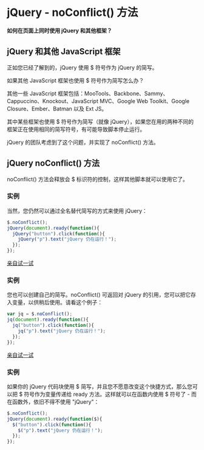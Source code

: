 # jQuery - noConflict() 方法



**如何在页面上同时使用 jQuery 和其他框架？**

## jQuery 和其他 JavaScript 框架

正如您已经了解到的，jQuery 使用 $ 符号作为 jQuery 的简写。

如果其他 JavaScript 框架也使用 $ 符号作为简写怎么办？

其他一些 JavaScript 框架包括：MooTools、Backbone、Sammy、Cappuccino、Knockout、JavaScript MVC、Google Web Toolkit、Google Closure、Ember、Batman 以及 Ext JS。

其中某些框架也使用 $ 符号作为简写（就像 jQuery），如果您在用的两种不同的框架正在使用相同的简写符号，有可能导致脚本停止运行。

jQuery 的团队考虑到了这个问题，并实现了 noConflict() 方法。

## jQuery noConflict() 方法

noConflict() 方法会释放会 $ 标识符的控制，这样其他脚本就可以使用它了。

### 实例

当然，您仍然可以通过全名替代简写的方式来使用 jQuery：

```js
$.noConflict();
jQuery(document).ready(function(){
  jQuery("button").click(function(){
    jQuery("p").text("jQuery 仍在运行！");
  });
});
```

[亲自试一试](https://www.w3school.com.cn/tiy/t.asp?f=jquery_noconflict)

### 实例

您也可以创建自己的简写。noConflict() 可返回对 jQuery 的引用，您可以把它存入变量，以供稍后使用。请看这个例子：

```js
var jq = $.noConflict();
jq(document).ready(function(){
  jq("button").click(function(){
    jq("p").text("jQuery 仍在运行！");
  });
});
```

[亲自试一试](https://www.w3school.com.cn/tiy/t.asp?f=jquery_noconflict2)

### 实例

如果你的 jQuery 代码块使用 $ 简写，并且您不愿意改变这个快捷方式，那么您可以把 $ 符号作为变量传递给 ready 方法。这样就可以在函数内使用 $ 符号了 - 而在函数外，依旧不得不使用 "jQuery"：

```js
$.noConflict();
jQuery(document).ready(function($){
  $("button").click(function(){
    $("p").text("jQuery 仍在运行！");
  });
});
```